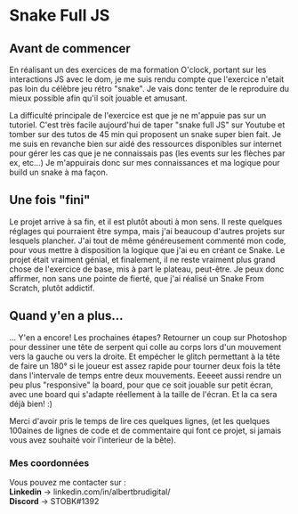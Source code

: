 # Snake Full JS

## Avant de commencer

En réalisant un des exercices de ma formation O'clock, portant sur les interactions JS avec le dom, je me suis rendu compte que l'exercice n'etait pas loin du célèbre jeu rétro "snake".
Je vais donc tenter de le reproduire du mieux possible afin qu'il soit jouable et amusant.

La difficulté principale de l'exercice est que je ne m'appuie pas sur un tutoriel. C'est très facile aujourd'hui de taper "snake full JS" sur Youtube et tomber sur des tutos de 45 min qui proposent un snake super bien fait. Je me suis en revanche bien sur aidé des ressources disponibles sur internet pour gérer les cas que je ne connaissais pas (les events sur les flèches par ex, etc...)
Je m'appuirais donc sur mes connaissances et ma logique pour build un snake à ma façon.

## Une fois "fini"

Le projet arrive à sa fin, et il est plutôt abouti à mon sens. Il reste quelques réglages qui pourraient être sympa, mais j'ai beaucoup d'autres projets sur lesquels plancher. J'ai tout de même généreusement commenté mon code, pour vous mettre à disposition la logique que j'ai eu en créant ce Snake. Le projet était vraiment génial, et finalement, il ne reste vraiment plus grand chose de l'exercice de base, mis à part le plateau, peut-être. Je peux donc affirmer, non sans une pointe de fierté, que j'ai réalisé un Snake From Scratch, plutôt addictif.

## Quand y'en a plus...

... Y'en a encore!
Les prochaines étapes? Retourner un coup sur Photoshop pour dessiner une tête de serpent qui colle au corps lors d'un mouvement vers la gauche ou vers la droite. Et empécher le glitch permettant à la tête de faire un 180° si le joueur est assez rapide pour tourner deux fois la tête dans l'intervale de temps entre deux mouvements. Eeeeet aussi rendre un peu plus "responsive" la board, pour que ce soit jouable sur petit écran, avec une board qui s'adapte réellement à la taille de l'écran. Et la ca sera déjà bien! :)

Merci d'avoir pris le temps de lire ces quelques lignes, (et les quelques 100aines de lignes de code et de commentaire qui font ce projet, si jamais vous avez souhaité voir l'interieur de la bête).

### Mes coordonnées

Vous pouvez me contacter sur :  
**Linkedin** -> linkedin.com/in/albertbrudigital/  
**Discord** -> STOBK#1392
